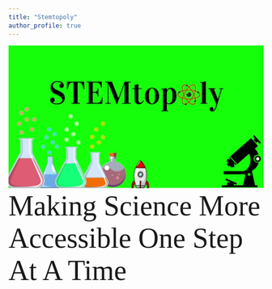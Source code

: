 ```yaml
---
title: "Stemtopoly"
author_profile: true
---
```

![image](/assets/images/StemtopolyPic.PNG)
<span style="font-family:Papyrus; font-size:4em;"> Making Science More Accessible One Step At A Time</span>

